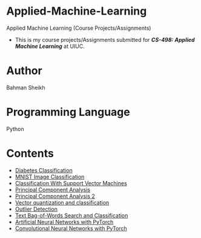 # Applied-Machine-Learning
Applied Machine Learning (Course Projects/Assignments)

- This is my course projects/Assignments submitted for ***CS-498: Applied Machine Learning*** at UIUC.

# Author
Bahman Sheikh

# Programming Language
Python

# Contents
- [Diabetes Classification](https://github.com/SheikhBahman/Applied-Machine-Learning/tree/master/Diabetes%20Classification)
- [MNIST Image Classification](https://github.com/SheikhBahman/Applied-Machine-Learning/tree/master/MNIST%20Image%20Classification)
- [Classification With Support Vector Machines](https://github.com/SheikhBahman/Applied-Machine-Learning/tree/master/Classification%20With%20Support%20Vector%20Machines)
- [Principal Component Analysis](https://github.com/SheikhBahman/Applied-Machine-Learning/tree/master/Principal%20Component%20Analysis)
- [Principal Component Analysis 2](https://github.com/SheikhBahman/Applied-Machine-Learning/tree/master/Principal%20Component%20Analysis%202)
- [Vector quantization and classification](https://github.com/SheikhBahman/Applied-Machine-Learning/tree/master/Vector%20quantization%20and%20classification)
- [Outlier Detection](https://github.com/SheikhBahman/Applied-Machine-Learning/tree/master/Outlier%20Detection)
- [Text Bag-of-Words Search and Classification](https://github.com/SheikhBahman/Applied-Machine-Learning/tree/master/Text%20Bag-of-Words%20Search%20and%20Classification)
- [Artificial Neural Networks with PyTorch](https://github.com/SheikhBahman/Applied-Machine-Learning/tree/master/Artificial%20Neural%20Networks%20with%20PyTorch)
- [Convolutional Neural Networks with PyTorch](https://github.com/SheikhBahman/Applied-Machine-Learning/tree/master/Convolutional%20Neural%20Networks%20with%20PyTorch)

